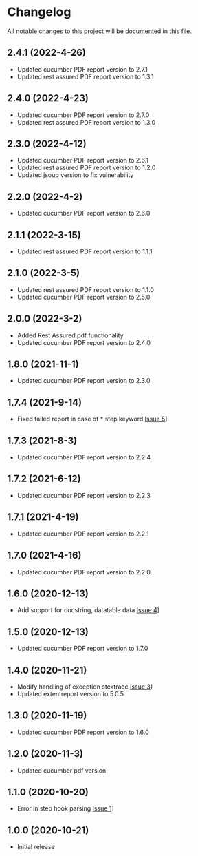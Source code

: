# Changelog
All notable changes to this project will be documented in this file.

## 2.4.1 (2022-4-26)
* Updated cucumber PDF report version to 2.7.1
* Updated rest assured PDF report version to 1.3.1

## 2.4.0 (2022-4-23)
* Updated cucumber PDF report version to 2.7.0
* Updated rest assured PDF report version to 1.3.0

## 2.3.0 (2022-4-12)
* Updated cucumber PDF report version to 2.6.1
* Updated rest assured PDF report version to 1.2.0
* Updated jsoup version to fix vulnerability

## 2.2.0 (2022-4-2)

* Updated cucumber PDF report version to 2.6.0

## 2.1.1 (2022-3-15)

* Updated rest assured PDF report version to 1.1.1

## 2.1.0 (2022-3-5)

* Updated rest assured PDF report version to 1.1.0
* Updated cucumber PDF report version to 2.5.0

## 2.0.0 (2022-3-2)

* Added Rest Assured pdf functionality
* Updated cucumber PDF report version to 2.4.0

## 1.8.0 (2021-11-1)

* Updated cucumber PDF report version to 2.3.0

## 1.7.4 (2021-9-14)

* Fixed failed report in case of * step keyword [Issue 5](https://github.com/grasshopper7/extent-pdf-report/issues/5)]

## 1.7.3 (2021-8-3)

* Updated cucumber PDF report version to 2.2.4

## 1.7.2 (2021-6-12)

* Updated cucumber PDF report version to 2.2.3

## 1.7.1 (2021-4-19)

* Updated cucumber PDF report version to 2.2.1

## 1.7.0 (2021-4-16)

* Updated cucumber PDF report version to 2.2.0

## 1.6.0 (2020-12-13)

* Add support for docstring, datatable data [Issue 4](https://github.com/grasshopper7/extent-pdf-report/issues/4)]

## 1.5.0 (2020-12-13)

* Updated cucumber PDF report version to 1.7.0

## 1.4.0 (2020-11-21)

* Modify handling of exception stcktrace [Issue 3](https://github.com/grasshopper7/extent-pdf-report/issues/3)]
* Updated extentreport version to 5.0.5

## 1.3.0 (2020-11-19)

* Updated cucumber PDF report version to 1.6.0


## 1.2.0 (2020-11-3)

* Updated cucumber pdf version


## 1.1.0 (2020-10-20)

* Error in step hook parsing [Issue 1](https://github.com/grasshopper7/extent-pdf-report/issues/1)]


## 1.0.0 (2020-10-21)

* Initial release